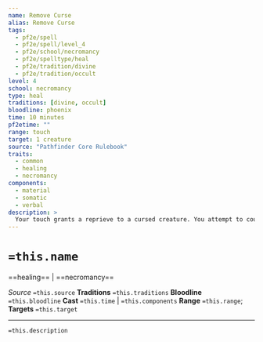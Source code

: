 ```yaml
---
name: Remove Curse
alias: Remove Curse
tags:
  - pf2e/spell
  - pf2e/spell/level_4
  - pf2e/school/necromancy
  - pf2e/spelltype/heal
  - pf2e/tradition/divine
  - pf2e/tradition/occult
level: 4
school: necromancy
type: heal
traditions: [divine, occult]
bloodline: phoenix
time: 10 minutes
pf2etime: ""
range: touch
target: 1 creature
source: "Pathfinder Core Rulebook"
traits:
  - common
  - healing
  - necromancy
components:
  - material
  - somatic
  - verbal
description: >
  Your touch grants a reprieve to a cursed creature. You attempt to counteract one curse afflicting the target. If the curse comes from a cursed item or other external source, a success indicates that the target creature can rid itself of the cursed item, but it doesn't remove the curse from the item.
---
```

# `=this.name`
==healing== | ==necromancy==

*Source* `=this.source`
**Traditions** `=this.traditions`
**Bloodline** `=this.bloodline`
**Cast** `=this.time` | `=this.components`
**Range** `=this.range`; **Targets** `=this.target`

***
`=this.description`